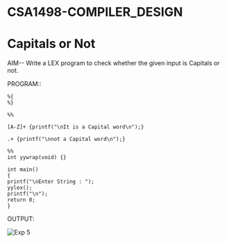 # CSA1498-COMPILER_DESIGN

# Capitals or Not
AIM-- Write a LEX program to check whether the given input is Capitals or not.

PROGRAM:: 

    %{ 
    %}

    %%

    [A-Z]+ {printf("\nIt is a Capital word\n");}

    .+ {printf("\nnot a Capital word\n");}
 
    %%
    int yywrap(void) {}

    int main()
    {
    printf("\nEnter String : ");
    yylex();
    printf("\n");
    return 0;
    }
OUTPUT:

![Exp 5](https://github.com/user-attachments/assets/28d7b223-199e-469c-881b-2228f6aa4d50)
